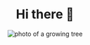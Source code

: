 <h1 align="center">Hi there 👋</h1>


<center>

![photo of a growing tree](https://www.photofunky.net/output/image/3/2/e/3/32e316/photofunky.gif)

</center>
